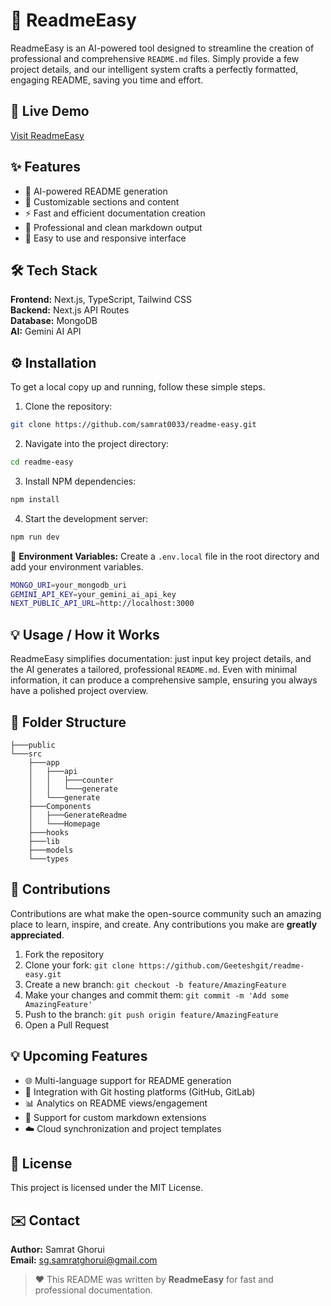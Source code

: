 # 📝 ReadmeEasy
ReadmeEasy is an AI-powered tool designed to streamline the creation of professional and comprehensive `README.md` files. Simply provide a few project details, and our intelligent system crafts a perfectly formatted, engaging README, saving you time and effort.

## 🚀 Live Demo
[Visit ReadmeEasy](<https://readmeeasy.vercel.app>)

## ✨ Features
- 🌟 AI-powered README generation
- 📝 Customizable sections and content
- ⚡ Fast and efficient documentation creation
- 🎨 Professional and clean markdown output
- 💾 Easy to use and responsive interface

## 🛠️ Tech Stack
**Frontend:** Next.js, TypeScript, Tailwind CSS\
**Backend:** Next.js API Routes\
**Database:** MongoDB\
**AI:** Gemini AI API

## ⚙️ Installation
To get a local copy up and running, follow these simple steps.

1. Clone the repository:
```bash
git clone https://github.com/samrat0033/readme-easy.git
```

2. Navigate into the project directory:
```bash
cd readme-easy
```

3. Install NPM dependencies:
```bash
npm install
```

4. Start the development server:
```bash
npm run dev
```

🔑 **Environment Variables:** Create a `.env.local` file in the root directory and add your environment variables.
```bash
MONGO_URI=your_mongodb_uri
GEMINI_API_KEY=your_gemini_ai_api_key
NEXT_PUBLIC_API_URL=http://localhost:3000
```

## 💡 Usage / How it Works
ReadmeEasy simplifies documentation: just input key project details, and the AI generates a tailored, professional `README.md`. Even with minimal information, it can produce a comprehensive sample, ensuring you always have a polished project overview.

## 📂 Folder Structure
```
├───public
└───src
    ├───app
    │   ├───api
    │   │   ├───counter
    │   │   └───generate
    │   └───generate
    ├───Components
    │   ├───GenerateReadme
    │   └───Homepage
    ├───hooks
    ├───lib
    ├───models
    └───types
```

## 👋 Contributions
Contributions are what make the open-source community such an amazing place to learn, inspire, and create. Any contributions you make are **greatly appreciated**.

1. Fork the repository
2. Clone your fork: `git clone https://github.com/Geeteshgit/readme-easy.git`
3. Create a new branch: `git checkout -b feature/AmazingFeature`
4. Make your changes and commit them: `git commit -m 'Add some AmazingFeature'`
5. Push to the branch: `git push origin feature/AmazingFeature`
6. Open a Pull Request

## 💡 Upcoming Features
- 🌐 Multi-language support for README generation
- 🧩 Integration with Git hosting platforms (GitHub, GitLab)
- 📊 Analytics on README views/engagement
- 🔗 Support for custom markdown extensions
- ☁️ Cloud synchronization and project templates

## 📜 License
This project is licensed under the MIT License.

## ✉️ Contact
**Author:** Samrat Ghorui\
**Email:** sg.samratghorui@gmail.com

> ❤️ This README was written by **ReadmeEasy** for fast and professional documentation.